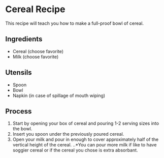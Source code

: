 # Cereal Recipe
This recipe will teach you how to make a full-proof bowl of cereal. 

## Ingredients
* Cereal (choose favorite)
* Milk (choose favorite)

## Utensils
* Spoon
* Bowl
* Napkin (in case of spillage of mouth wiping)

## Process
1. Start by opening your box of cereal and pouring 1-2 serving sizes into the bowl. 
2. Insert you spoon under the previously poured cereal.
3. Open your milk and pour in enough to cover approximately half of the vertical height of the cereal. 
..*You can pour more milk if like to have soggier cereal or if the cereal you chose is extra absorbant. 